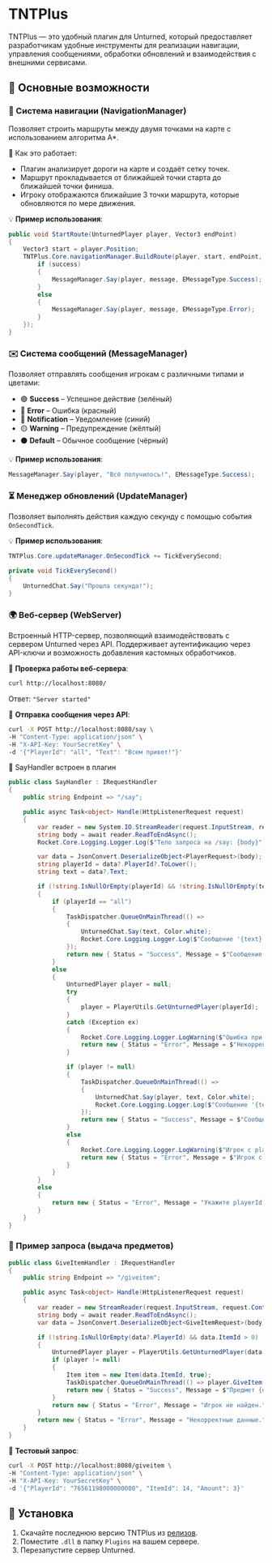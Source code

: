 # TNTPlus

TNTPlus — это удобный плагин для Unturned, который предоставляет разработчикам удобные инструменты для реализации навигации, управления сообщениями, обработки обновлений и взаимодействия с внешними сервисами.

## 📌 Основные возможности

### 🚀 Система навигации (NavigationManager)
Позволяет строить маршруты между двумя точками на карте с использованием алгоритма A*.

🔹 Как это работает:
- Плагин анализирует дороги на карте и создаёт сетку точек.
- Маршрут прокладывается от ближайшей точки старта до ближайшей точки финиша.
- Игроку отображаются ближайшие 3 точки маршрута, которые обновляются по мере движения.

💡 **Пример использования**:
```csharp
public void StartRoute(UnturnedPlayer player, Vector3 endPoint)
{
    Vector3 start = player.Position;
    TNTPlus.Core.navigationManager.BuildRoute(player, start, endPoint, (success, message) => {
        if (success)
        {
            MessageManager.Say(player, message, EMessageType.Success);
        }
        else
        {
            MessageManager.Say(player, message, EMessageType.Error);
        }
    });
}
```

### ✉️ Система сообщений (MessageManager)
Позволяет отправлять сообщения игрокам с различными типами и цветами:
- 🟢 **Success** – Успешное действие (зелёный)
- 🔴 **Error** – Ошибка (красный)
- 🔵 **Notification** – Уведомление (синий)
- 🟡 **Warning** – Предупреждение (жёлтый)
- ⚫ **Default** – Обычное сообщение (чёрный)

💡 **Пример использования**:
```csharp
MessageManager.Say(player, "Всё получилось!", EMessageType.Success);
```

### ⏳ Менеджер обновлений (UpdateManager)
Позволяет выполнять действия каждую секунду с помощью события `OnSecondTick`.

💡 **Пример использования**:
```csharp
TNTPlus.Core.updateManager.OnSecondTick += TickEverySecond;

private void TickEverySecond()
{
    UnturnedChat.Say("Прошла секунда!");
}
```

### 🌍 Веб-сервер (WebServer)
Встроенный HTTP-сервер, позволяющий взаимодействовать с сервером Unturned через API. Поддерживает аутентификацию через API-ключи и возможность добавления кастомных обработчиков.

🔹 **Проверка работы веб-сервера**:
```bash
curl http://localhost:8080/
```
Ответ: `"Server started"`

🔹 **Отправка сообщения через API**:
```bash
curl -X POST http://localhost:8080/say \
-H "Content-Type: application/json" \
-H "X-API-Key: YourSecretKey" \
-d '{"PlayerId": "all", "Text": "Всем привет!"}'
```
 🔹 SayHandler встроен в плагин 
```csharp
public class SayHandler : IRequestHandler
{
    public string Endpoint => "/say";

    public async Task<object> Handle(HttpListenerRequest request)
    {
        var reader = new System.IO.StreamReader(request.InputStream, request.ContentEncoding);
        string body = await reader.ReadToEndAsync();
        Rocket.Core.Logging.Logger.Log($"Тело запроса на /say: {body}");

        var data = JsonConvert.DeserializeObject<PlayerRequest>(body);
        string playerId = data?.PlayerId?.ToLower();
        string text = data?.Text;

        if (!string.IsNullOrEmpty(playerId) && !string.IsNullOrEmpty(text))
        {
            if (playerId == "all")
            {
                TaskDispatcher.QueueOnMainThread(() =>
                {
                    UnturnedChat.Say(text, Color.white);
                    Rocket.Core.Logging.Logger.Log($"Сообщение '{text}' отправлено всем игрокам");
                });
                return new { Status = "Success", Message = $"Сообщение '{text}' отправлено всем игрокам!" };
            }
            else
            {
                UnturnedPlayer player = null;
                try
                {
                    player = PlayerUtils.GetUnturnedPlayer(playerId);
                }
                catch (Exception ex)
                {
                    Rocket.Core.Logging.Logger.LogWarning($"Ошибка при поиске игрока {playerId}: {ex.Message}");
                    return new { Status = "Error", Message = $"Некорректный playerId: {playerId}" };
                }

                if (player != null)
                {
                    TaskDispatcher.QueueOnMainThread(() =>
                    {
                        UnturnedChat.Say(player, text, Color.white);
                        Rocket.Core.Logging.Logger.Log($"Сообщение '{text}' отправлено игроку {playerId}");
                    });
                    return new { Status = "Success", Message = $"Сообщение '{text}' отправлено игроку {playerId}!" };
                }
                else
                {
                    Rocket.Core.Logging.Logger.LogWarning($"Игрок с playerId {playerId} не найден.");
                    return new { Status = "Error", Message = $"Игрок с playerId {playerId} не найден!" };
                }
            }
        }
        else
        {
            return new { Status = "Error", Message = "Укажите playerId и text!" };
        }
    }
}
```
### 🎁 Пример запроса (выдача предметов)
```csharp
public class GiveItemHandler : IRequestHandler
{
    public string Endpoint => "/giveitem";

    public async Task<object> Handle(HttpListenerRequest request)
    {
        var reader = new StreamReader(request.InputStream, request.ContentEncoding);
        string body = await reader.ReadToEndAsync();
        var data = JsonConvert.DeserializeObject<GiveItemRequest>(body);

        if (!string.IsNullOrEmpty(data?.PlayerId) && data.ItemId > 0)
        {
            UnturnedPlayer player = PlayerUtils.GetUnturnedPlayer(data.PlayerId);
            if (player != null)
            {
                Item item = new Item(data.ItemId, true);
                TaskDispatcher.QueueOnMainThread(() => player.GiveItem(item, data.Amount));
                return new { Status = "Success", Message = $"Предмет {data.ItemId} выдан игроку {data.PlayerId}." };
            }
            return new { Status = "Error", Message = "Игрок не найден." };
        }
        return new { Status = "Error", Message = "Некорректные данные." };
    }
}
```

🔹 **Тестовый запрос**:
```bash
curl -X POST http://localhost:8080/giveitem \
-H "Content-Type: application/json" \
-H "X-API-Key: YourSecretKey" \
-d '{"PlayerId": "76561198000000000", "ItemId": 14, "Amount": 3}'
```

## 🔧 Установка
1. Скачайте последнюю версию TNTPlus из [релизов](https://github.com/YourRepo/TNTPlus/releases).
2. Поместите `.dll` в папку `Plugins` на вашем сервере.
3. Перезапустите сервер Unturned.


